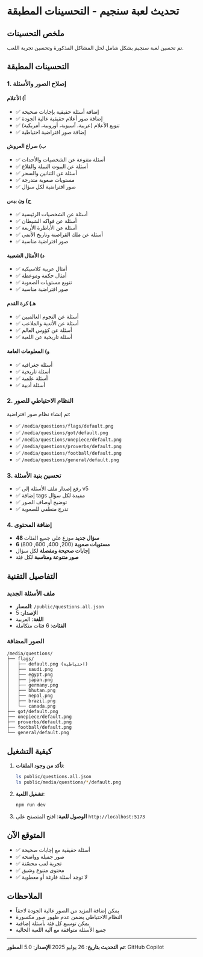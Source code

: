 # تحديث لعبة سنجيم - التحسينات المطبقة

## ملخص التحسينات

تم تحسين لعبة سنجيم بشكل شامل لحل المشاكل المذكورة وتحسين تجربة اللعب.

## التحسينات المطبقة

### 1. إصلاح الصور والأسئلة

#### أ) الأعلام
- ✅ إضافة أسئلة حقيقية بإجابات صحيحة
- ✅ إضافة صور أعلام حقيقية عالية الجودة 
- ✅ تنويع الأعلام (عربية، آسيوية، أوروبية، أمريكية)
- ✅ إضافة صور افتراضية احتياطية

#### ب) صراع العروش
- ✅ أسئلة متنوعة عن الشخصيات والأحداث
- ✅ أسئلة عن البيوت النبيلة والقلاع
- ✅ أسئلة عن التنانين والسحر
- ✅ مستويات صعوبة متدرجة
- ✅ صور افتراضية لكل سؤال

#### ج) ون بيس
- ✅ أسئلة عن الشخصيات الرئيسية
- ✅ أسئلة عن فواكه الشيطان
- ✅ أسئلة عن الأباطرة الأربعة
- ✅ أسئلة عن ملك القراصنة وتاريخ الأنمي
- ✅ صور افتراضية مناسبة

#### د) الأمثال الشعبية
- ✅ أمثال عربية كلاسيكية
- ✅ أمثال حكمة وموعظة
- ✅ تنويع مستويات الصعوبة
- ✅ صور افتراضية مناسبة

#### هـ) كرة القدم
- ✅ أسئلة عن النجوم العالميين
- ✅ أسئلة عن الأندية والملاعب
- ✅ أسئلة عن كؤوس العالم
- ✅ أسئلة تاريخية عن اللعبة

#### و) المعلومات العامة
- ✅ أسئلة جغرافية
- ✅ أسئلة تاريخية
- ✅ أسئلة علمية
- ✅ أسئلة أدبية

### 2. النظام الاحتياطي للصور

تم إنشاء نظام صور افتراضية:
- ✅ `/media/questions/flags/default.png`
- ✅ `/media/questions/got/default.png`
- ✅ `/media/questions/onepiece/default.png`
- ✅ `/media/questions/proverbs/default.png`
- ✅ `/media/questions/football/default.png`
- ✅ `/media/questions/general/default.png`

### 3. تحسين بنية الأسئلة

- ✅ رفع إصدار ملف الأسئلة إلى v5
- ✅ إضافة tags مفيدة لكل سؤال
- ✅ توضيح أوصاف الصور
- ✅ تدرج منطقي للصعوبة

### 4. إضافة المحتوى

- **48 سؤال جديد** موزع على جميع الفئات
- **6 مستويات صعوبة** (200, 400, 600, 800)
- **إجابات صحيحة ومفصلة** لكل سؤال
- **صور متنوعة ومناسبة** لكل فئة

## التفاصيل التقنية

### ملف الأسئلة الجديد
- **المسار**: `/public/questions.all.json`
- **الإصدار**: 5
- **اللغة**: العربية
- **الفئات**: 6 فئات متكاملة

### الصور المضافة
```
/media/questions/
├── flags/
│   ├── default.png (احتياطية)
│   ├── saudi.png
│   ├── egypt.png
│   ├── japan.png
│   ├── germany.png
│   ├── bhutan.png
│   ├── nepal.png
│   ├── brazil.png
│   └── canada.png
├── got/default.png
├── onepiece/default.png
├── proverbs/default.png
├── football/default.png
└── general/default.png
```

## كيفية التشغيل

1. **تأكد من وجود الملفات**:
   ```bash
   ls public/questions.all.json
   ls public/media/questions/*/default.png
   ```

2. **تشغيل اللعبة**:
   ```bash
   npm run dev
   ```

3. **الوصول للعبة**:
   افتح المتصفح على `http://localhost:5173`

## المتوقع الآن

- ✅ أسئلة حقيقية مع إجابات صحيحة
- ✅ صور جميلة وواضحة
- ✅ تجربة لعب محسّنة
- ✅ محتوى متنوع وشيق
- ✅ لا توجد أسئلة فارغة أو معطوبة

## الملاحظات

- يمكن إضافة المزيد من الصور عالية الجودة لاحقاً
- النظام الاحتياطي يضمن عدم ظهور صور مكسورة
- يمكن توسيع كل فئة بأسئلة إضافية
- جميع الأسئلة متوافقة مع آلية اللعبة الحالية

---

**تم التحديث بتاريخ**: 26 يوليو 2025
**الإصدار**: 5.0
**المطور**: GitHub Copilot
